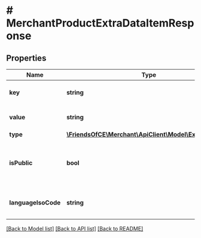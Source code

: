 # # MerchantProductExtraDataItemResponse

## Properties

Name | Type | Description | Notes
------------ | ------------- | ------------- | -------------
**key** | **string** | Name of the extra data field. |
**value** | **string** | Value of the extra data field. | [optional]
**type** | [**\FriendsOfCE\Merchant\ApiClient\Model\ExtraDataType**](ExtraDataType.md) |  | [optional]
**isPublic** | **bool** | Add this field to the export of the product feed to the channel. | [optional]
**languageIsoCode** | **string** | The 2-letter ISO code of the extra data | [optional]

[[Back to Model list]](../../README.md#models) [[Back to API list]](../../README.md#endpoints) [[Back to README]](../../README.md)
